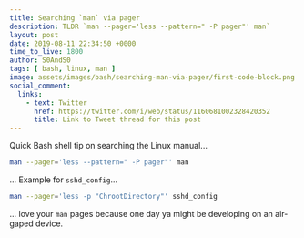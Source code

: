 ```yaml
---
title: Searching `man` via pager
description: TLDR `man --pager='less --pattern=" -P pager"' man`
layout: post
date: 2019-08-11 22:34:50 +0000
time_to_live: 1800
author: S0AndS0
tags: [ bash, linux, man ]
image: assets/images/bash/searching-man-via-pager/first-code-block.png
social_comment:
  links:
    - text: Twitter
      href: https://twitter.com/i/web/status/1160681002328420352
      title: Link to Tweet thread for this post
---
```




Quick Bash shell tip on searching the Linux manual...

```bash
man --pager='less --pattern=" -P pager"' man
```

... Example for `sshd_config`...

```bash
man --pager='less -p "ChrootDirectory"' sshd_config
```

... love your `man` pages because one day ya might be developing on an
air-gaped device.

